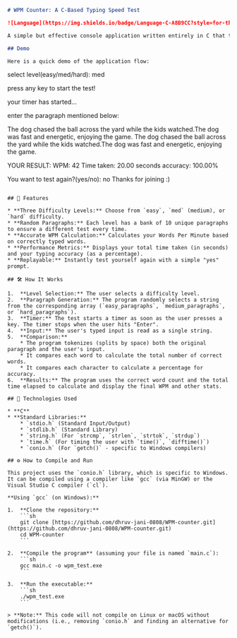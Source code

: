 ```markdown
# WPM Counter: A C-Based Typing Speed Test

![Language](https://img.shields.io/badge/Language-C-A8B9CC?style=for-the-badge&logo=c)

A simple but effective console application written entirely in C that tests your typing speed in Words Per Minute (WPM). It calculates your WPM, accuracy, and time taken based on your performance on a randomly selected paragraph.

## Demo

Here is a quick demo of the application flow:

```

select level(easy/med/hard): med

press any key to start the test\!

your timer has started...

enter the paragraph mentioned below:

The dog chased the ball across the yard while the kids watched.The dog was fast and energetic, enjoying the game.
The dog chased the ball across the yard while the kids watched.The dog was fast and energetic, enjoying the game.

YOUR RESULT:
WPM: 42
Time taken: 20.00 seconds
accuracy: 100.00%

You want to test again?(yes/no): no
Thanks for joining :)

````

## 🚀 Features

* **Three Difficulty Levels:** Choose from `easy`, `med` (medium), or `hard` difficulty.
* **Random Paragraphs:** Each level has a bank of 10 unique paragraphs to ensure a different test every time.
* **Accurate WPM Calculation:** Calculates your Words Per Minute based on correctly typed words.
* **Performance Metrics:** Displays your total time taken (in seconds) and your typing accuracy (as a percentage).
* **Replayable:** Instantly test yourself again with a simple "yes" prompt.

## 🛠️ How It Works

1.  **Level Selection:** The user selects a difficulty level.
2.  **Paragraph Generation:** The program randomly selects a string from the corresponding array (`easy_paragraphs`, `medium_paragraphs`, or `hard_paragraphs`).
3.  **Timer:** The test starts a timer as soon as the user presses a key. The timer stops when the user hits "Enter".
4.  **Input:** The user's typed input is read as a single string.
5.  **Comparison:**
    * The program tokenizes (splits by space) both the original paragraph and the user's input.
    * It compares each word to calculate the total number of correct words.
    * It compares each character to calculate a percentage for accuracy.
6.  **Results:** The program uses the correct word count and the total time elapsed to calculate and display the final WPM and other stats.

## 🔧 Technologies Used

* **C**
* **Standard Libraries:**
    * `stdio.h` (Standard Input/Output)
    * `stdlib.h` (Standard Library)
    * `string.h` (For `strcmp`, `strlen`, `strtok`, `strdup`)
    * `time.h` (For timing the user with `time()`, `difftime()`)
    * `conio.h` (For `getch()` - specific to Windows compilers)

## ⚙️ How to Compile and Run

This project uses the `conio.h` library, which is specific to Windows. It can be compiled using a compiler like `gcc` (via MinGW) or the Visual Studio C compiler (`cl`).

**Using `gcc` (on Windows):**

1.  **Clone the repository:**
    ```sh
    git clone [https://github.com/dhruv-jani-0808/WPM-counter.git](https://github.com/dhruv-jani-0808/WPM-counter.git)
    cd WPM-counter
    ```

2.  **Compile the program** (assuming your file is named `main.c`):
    ```sh
    gcc main.c -o wpm_test.exe
    ```

3.  **Run the executable:**
    ```sh
    ./wpm_test.exe
    ```

> **Note:** This code will not compile on Linux or macOS without modifications (i.e., removing `conio.h` and finding an alternative for `getch()`).
````
